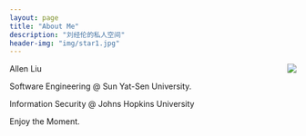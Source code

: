 ```yaml
---
layout: page
title: "About Me"
description: "刘经伦的私人空间"
header-img: "img/star1.jpg"
---
```


<center>
    <p><img src="http://ww2.sinaimg.cn/large/6add1635gw1f7nydwwtgkj20dc0hsmyr.jpg" align="right"></p>
</center>

Allen Liu<br/>

Software Engineering @ Sun Yat-Sen University.<br/>

Information Security @ Johns Hopkins University <br/>

Enjoy the Moment. <br/>



